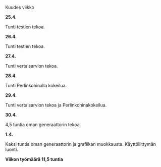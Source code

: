 Kuudes viikko

**25.4.**

Tunti testien tekoa.

**26.4.**

Tunti testien tekoa.

**27.4.**

Tunti vertaisarvion tekoa.

**28.4.**

Tunti Perlinkohinalla kokeilua.

**29.4.**

Tunti vertaisarvion tekoa ja Perlinkohinakokeilua.

**30.4.**

4,5 tuntia oman generaattorin tekoa.

**1.4.**

Kaksi tuntia oman generaattorin ja grafiikan muokkausta. Käyttöliittymän luonti.

**Viikon työmäärä 11,5 tuntia**
